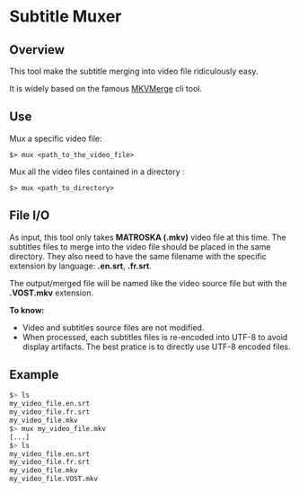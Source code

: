 # Subtitle Muxer

## Overview

This tool make the subtitle merging into video file ridiculously easy.

It is widely based on the famous [MKVMerge](http://www.bunkus.org/videotools/mkvtoolnix/doc/mkvmerge.html) cli tool.

## Use

Mux a specific video file:

`$> mux <path_to_the_video_file>`

Mux all the video files contained in a directory :

`$> mux <path_to_directory>`

## File I/O

As input, this tool only takes **MATROSKA (.mkv)** video file at this time. The subtitles files to merge into the video file should be placed in the same directory. They also need to have the same filename with the specific extension by language: **.en.srt**, **.fr.srt**.

The output/merged file will be named like the video source file but with the **.VOST.mkv** extension.

**To know:**

* Video and subtitles source files are not modified.
* When processed, each subtitles files is re-encoded into UTF-8 to avoid display artifacts. The best pratice is to directly use UTF-8 encoded files.

## Example

```bash
$> ls
my_video_file.en.srt
my_video_file.fr.srt
my_video_file.mkv
$> mux my_video_file.mkv
[...]
$> ls
my_video_file.en.srt
my_video_file.fr.srt
my_video_file.mkv
my_video_file.VOST.mkv
```
